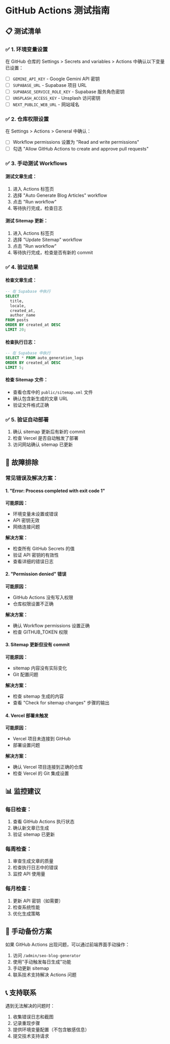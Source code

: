 # GitHub Actions 测试指南

## 📋 测试清单

### ✅ 1. 环境变量设置
在 GitHub 仓库的 Settings > Secrets and variables > Actions 中确认以下变量已设置：

- [ ] `GEMINI_API_KEY` - Google Gemini API 密钥
- [ ] `SUPABASE_URL` - Supabase 项目 URL
- [ ] `SUPABASE_SERVICE_ROLE_KEY` - Supabase 服务角色密钥
- [ ] `UNSPLASH_ACCESS_KEY` - Unsplash 访问密钥
- [ ] `NEXT_PUBLIC_WEB_URL` - 网站域名

### ✅ 2. 仓库权限设置
在 Settings > Actions > General 中确认：

- [ ] Workflow permissions 设置为 "Read and write permissions"
- [ ] 勾选 "Allow GitHub Actions to create and approve pull requests"

### ✅ 3. 手动测试 Workflows

#### 测试文章生成：
1. 进入 Actions 标签页
2. 选择 "Auto Generate Blog Articles" workflow
3. 点击 "Run workflow"
4. 等待执行完成，检查日志

#### 测试 Sitemap 更新：
1. 进入 Actions 标签页
2. 选择 "Update Sitemap" workflow  
3. 点击 "Run workflow"
4. 等待执行完成，检查是否有新的 commit

### ✅ 4. 验证结果

#### 检查文章生成：
```sql
-- 在 Supabase 中执行
SELECT 
  title, 
  locale, 
  created_at, 
  author_name 
FROM posts 
ORDER BY created_at DESC 
LIMIT 20;
```

#### 检查执行日志：
```sql
-- 在 Supabase 中执行
SELECT * FROM auto_generation_logs 
ORDER BY created_at DESC 
LIMIT 5;
```

#### 检查 Sitemap 文件：
- 查看仓库中的 `public/sitemap.xml` 文件
- 确认包含新生成的文章 URL
- 验证文件格式正确

### ✅ 5. 验证自动部署
1. 确认 sitemap 更新后有新的 commit
2. 检查 Vercel 是否自动触发了部署
3. 访问网站确认 sitemap 已更新

## 🔧 故障排除

### 常见错误及解决方案：

#### 1. "Error: Process completed with exit code 1"
**可能原因：**
- 环境变量未设置或错误
- API 密钥无效
- 网络连接问题

**解决方案：**
- 检查所有 GitHub Secrets 的值
- 验证 API 密钥的有效性
- 查看详细的错误日志

#### 2. "Permission denied" 错误
**可能原因：**
- GitHub Actions 没有写入权限
- 仓库权限设置不正确

**解决方案：**
- 确认 Workflow permissions 设置正确
- 检查 GITHUB_TOKEN 权限

#### 3. Sitemap 更新但没有 commit
**可能原因：**
- sitemap 内容没有实际变化
- Git 配置问题

**解决方案：**
- 检查 sitemap 生成的内容
- 查看 "Check for sitemap changes" 步骤的输出

#### 4. Vercel 部署未触发
**可能原因：**
- Vercel 项目未连接到 GitHub
- 部署设置问题

**解决方案：**
- 确认 Vercel 项目连接到正确的仓库
- 检查 Vercel 的 Git 集成设置

## 📊 监控建议

### 每日检查：
1. 查看 GitHub Actions 执行状态
2. 确认新文章已生成
3. 验证 sitemap 已更新

### 每周检查：
1. 审查生成文章的质量
2. 检查执行日志中的错误
3. 监控 API 使用量

### 每月检查：
1. 更新 API 密钥（如需要）
2. 检查系统性能
3. 优化生成策略

## 🚀 手动备份方案

如果 GitHub Actions 出现问题，可以通过前端界面手动操作：

1. 访问 `/admin/seo-blog-generator`
2. 使用"手动触发每日生成"功能
3. 手动更新 sitemap
4. 联系技术支持解决 Actions 问题

## 📞 支持联系

遇到无法解决的问题时：
1. 收集错误日志和截图
2. 记录重现步骤
3. 提供环境变量配置（不包含敏感信息）
4. 提交技术支持请求 